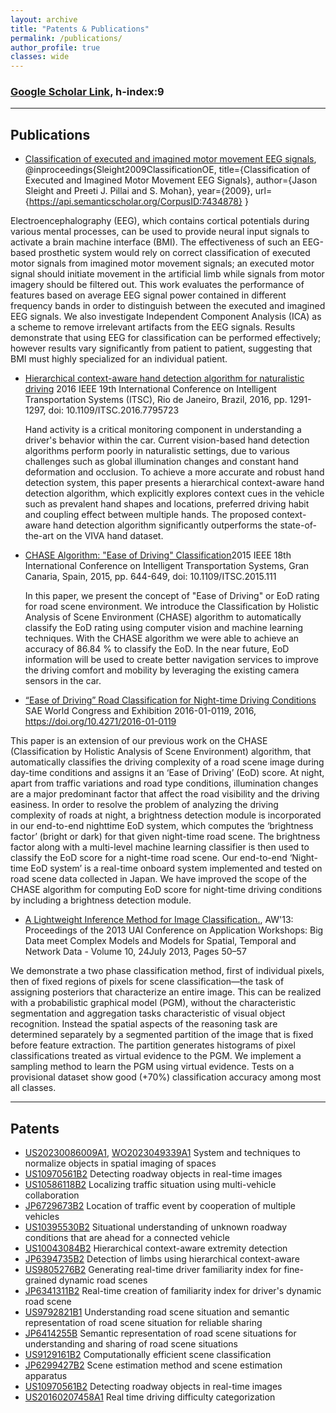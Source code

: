 ```yaml
---
layout: archive
title: "Patents & Publications"
permalink: /publications/
author_profile: true
classes: wide
---
```


### [Google Scholar Link](https://scholar.google.com/citations?user=64ngaD4AAAAJ&hl=en), h-index:9

---
Publications
---

* [Classification of executed and imagined motor movement EEG signals](https://www.semanticscholar.org/paper/Classification-of-Executed-and-Imagined-Motor-EEG-Sleight-Pillai/8a9d0ee78265cee260f1072f81f7819e0f752519), @inproceedings{Sleight2009ClassificationOE,
  title={Classification of Executed and Imagined Motor Movement EEG Signals},
  author={Jason Sleight and Preeti J. Pillai and S. Mohan},
  year={2009},
  url={https://api.semanticscholar.org/CorpusID:7434878}
}

Electroencephalography (EEG), which contains cortical potentials during various mental processes, can be used to provide neural input signals to activate a brain machine interface (BMI). The effectiveness of such an EEG-based prosthetic system would rely on correct classification of executed motor signals from imagined motor movement signals; an executed motor signal should initiate movement in the artificial limb while signals from motor imagery should be filtered out. This work evaluates the performance of features based on average EEG signal power contained in different frequency bands in order to distinguish between the executed and imagined EEG signals. We also investigate Independent Component Analysis (ICA) as a scheme to remove irrelevant artifacts from the EEG signals. Results demonstrate that using EEG for classification can be performed effectively; however results vary significantly from patient to patient, suggesting that BMI must highly specialized for an individual patient.



* [Hierarchical context-aware hand detection algorithm for naturalistic driving](https://ieeexplore.ieee.org/document/7795723) 2016 IEEE 19th International Conference on Intelligent Transportation Systems (ITSC), Rio de Janeiro, Brazil, 2016, pp. 1291-1297, doi: 10.1109/ITSC.2016.7795723

  
  Hand activity is a critical monitoring component in understanding a driver's behavior within the car. Current vision-based hand detection algorithms perform poorly in naturalistic settings, due to various challenges such as global illumination changes and constant hand deformation and occlusion. To achieve a more accurate and robust hand detection system, this paper presents a hierarchical context-aware hand detection algorithm, which explicitly explores context cues in the vehicle such as prevalent hand shapes and locations, preferred driving habit and coupling effect between multiple hands. The proposed context-aware hand detection algorithm significantly outperforms the state-of-the-art on the VIVA hand dataset.


* [CHASE Algorithm: "Ease of Driving" Classification](https://ieeexplore.ieee.org/abstract/document/7313203)2015 IEEE 18th International Conference on Intelligent Transportation Systems, Gran Canaria, Spain, 2015, pp. 644-649, doi: 10.1109/ITSC.2015.111

  
  In this paper, we present the concept of "Ease of Driving" or EoD rating for road scene environment. We introduce the Classification by Holistic Analysis of Scene Environment (CHASE) algorithm to automatically classify the EoD rating using computer vision and machine learning techniques. With the CHASE algorithm we were able to achieve an accuracy of 86.84 % to classify the EoD. In the near future, EoD information will be used to create better navigation services to improve the driving comfort and mobility by leveraging the existing camera sensors in the car.
 
* [“Ease of Driving” Road Classification for Night-time Driving Conditions](https://www.sae.org/publications/technical-papers/content/2016-01-0119/) SAE World Congress and Exhibition 2016-01-0119, 2016, https://doi.org/10.4271/2016-01-0119

This paper is an extension of our previous work on the CHASE (Classification by Holistic Analysis of Scene Environment) algorithm, that automatically classifies the driving complexity of a road scene image during day-time conditions and assigns it an ‘Ease of Driving’ (EoD) score. At night, apart from traffic variations and road type conditions, illumination changes are a major predominant factor that affect the road visibility and the driving easiness. In order to resolve the problem of analyzing the driving complexity of roads at night, a brightness detection module is incorporated in our end-to-end nighttime EoD system, which computes the ‘brightness factor’ (bright or dark) for that given night-time road scene. The brightness factor along with a multi-level machine learning classifier is then used to classify the EoD score for a night-time road scene. Our end-to-end ‘Night-time EoD system’ is a real-time onboard system implemented and tested on road scene data collected in Japan. We have improved the scope of the CHASE algorithm for computing EoD score for night-time driving conditions by including a brightness detection module.

* [A Lightweight Inference Method for Image Classification.](https://dl.acm.org/doi/10.5555/3020285.3020294), AW'13: Proceedings of the 2013 UAI Conference on Application Workshops: Big Data meet Complex Models and Models for Spatial, Temporal and Network Data - Volume 10, 24July 2013, Pages 50–57

We demonstrate a two phase classification method, first of individual pixels,
then of fixed regions of pixels for scene
classification—the task of assigning posteriors that characterize an entire image. This
can be realized with a probabilistic graphical
model (PGM), without the characteristic segmentation and aggregation tasks characteristic of visual object recognition. Instead the
spatial aspects of the reasoning task are determined separately by a segmented partition
of the image that is fixed before feature extraction. The partition generates histograms
of pixel classifications treated as virtual evidence to the PGM. We implement a sampling
method to learn the PGM using virtual evidence. Tests on a provisional dataset show
good (+70%) classification accuracy among
most all classes.


---
Patents
---

* [US20230086009A1](https://patents.google.com/patent/US20230086009A1), [WO2023049339A1](https://patents.google.com/patent/WO2023049339A1) System and techniques to normalize objects in spatial imaging of spaces
* [US10970561B2](https://patents.google.com/patent/US10970561B2) Detecting roadway objects in real-time images
* [US10586118B2](https://patents.google.com/patent/US10586118B2) Localizing traffic situation using multi-vehicle collaboration
* [JP6729673B2](https://patents.google.com/patent/JP6729673B2) Location of traffic event by cooperation of multiple vehicles
* [US10395530B2](https://patents.google.com/patent/US10395530B2) Situational understanding of unknown roadway conditions that are ahead for a connected vehicle
* [US10043084B2](https://patents.google.com/patent/US10043084B2) Hierarchical context-aware extremity detection
* [JP6394735B2](https://patents.google.com/patent/JP6394735B2) Detection of limbs using hierarchical context-aware
* [US9805276B2](https://patents.google.com/patent/US9805276B2) Generating real-time driver familiarity index for fine-grained dynamic road scenes
* [JP6341311B2](https://patents.google.com/patent/JP6341311B2) Real-time creation of familiarity index for driver's dynamic road scene
* [US9792821B1](https://patents.google.com/patent/US9792821B1) Understanding road scene situation and semantic representation of road scene situation for reliable sharing
* [JP6414255B](https://patents.google.com/patent/JP6414255B2) Semantic representation of road scene situations for understanding and sharing of road scene situations
* [US9129161B2](https://patents.google.com/patent/US9129161B2) Computationally efficient scene classification
* [JP6299427B2](https://patents.google.com/patent/JP6299427B2) Scene estimation method and scene estimation apparatus
* [US10970561B2](https://patents.google.com/patent/US10970561B2) Detecting roadway objects in real-time images
* [US20160207458A1](https://patents.google.com/patent/US20160207458A1) Real time driving difficulty categorization
